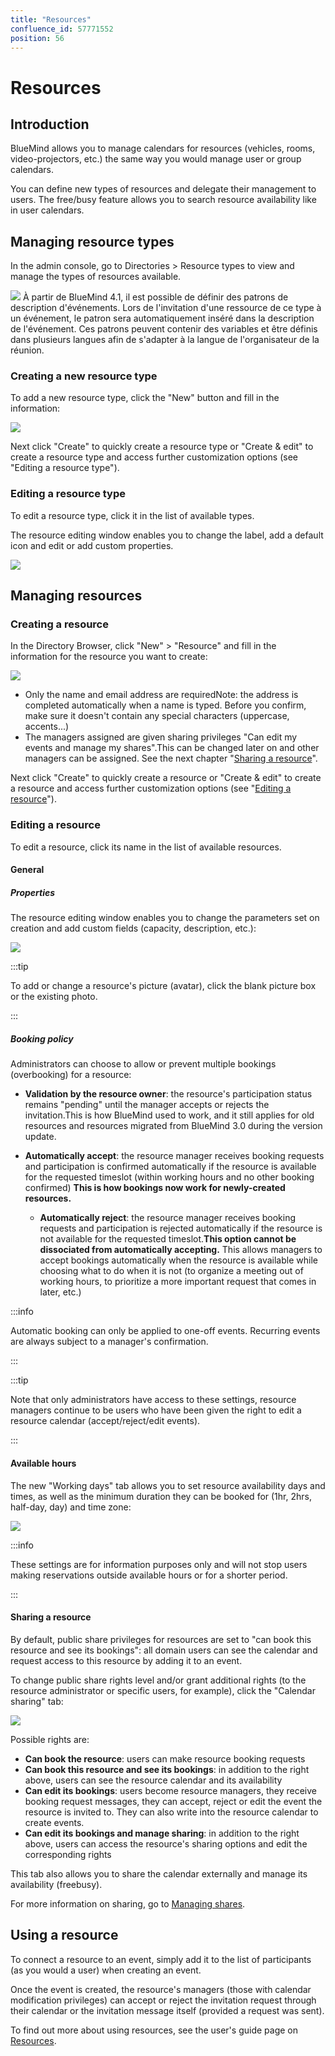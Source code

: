 ```yaml
---
title: "Resources"
confluence_id: 57771552
position: 56
---
```

# Resources


## Introduction

BlueMind allows you to manage calendars for resources (vehicles, rooms, video-projectors, etc.) the same way you would manage user or group calendars.

You can define new types of resources and delegate their management to users. The free/busy feature allows you to search resource availability like in user calendars.


## Managing resource types

In the admin console, go to Directories > Resource types to view and manage the types of resources available.

![](../../attachments/57770017/66096243.png) À partir de BlueMind 4.1, il est possible de définir des patrons de description d'événements. Lors de l'invitation d'une ressource de ce type à un événement, le patron sera automatiquement inséré dans la description de l'événement. Ces patrons peuvent contenir des variables et être définis dans plusieurs langues afin de s'adapter à la langue de l'organisateur de la réunion.

### Creating a new resource type

To add a new resource type, click the "New" button and fill in the information:

![](../../attachments/57771552/58592920.png)

Next click "Create" to quickly create a resource type or "Create & edit" to create a resource type and access further customization options (see "Editing a resource type").

### Editing a resource type

To edit a resource type, click it in the list of available types.

The resource editing window enables you to change the label, add a default icon and edit or add custom properties.

![](../../attachments/57771552/58592907.png)

## Managing resources

### Creating a resource

In the Directory Browser, click "New" > "Resource" and fill in the information for the resource you want to create:

![](../../attachments/57771552/58592917.png)

- Only the name and email address are requiredNote: the address is completed automatically when a name is typed. Before you confirm, make sure it doesn't contain any special characters (uppercase, accents...)
- The managers assigned are given sharing privileges "Can edit my events and manage my shares".This can be changed later on and other managers can be assigned. See the next chapter "[Sharing a resource](#Administrationdesressources-partage-ressource)".


Next click "Create" to quickly create a resource or "Create & edit" to create a resource and access further customization options (see "[Editing a resource](/Guide_de_l_administrateur/Gestion_des_entites/Ressources/)").

### Editing a resource

To edit a resource, click its name in the list of available resources.

#### General

##### Properties

The resource editing window enables you to change the parameters set on creation and add custom fields (capacity, description, etc.):

![](../../attachments/57771552/58592914.png)


:::tip

To add or change a resource's picture (avatar), click the blank picture box or the existing photo.

:::

##### Booking policy

Administrators can choose to allow or prevent multiple bookings (overbooking) for a resource:

- **Validation by the resource owner**: the resource's participation status remains "pending" until the manager accepts or rejects the invitation.This is how BlueMind used to work, and it still applies for old resources and resources migrated from BlueMind 3.0 during the version update.
- **Automatically accept**: the resource manager receives booking requests and participation is confirmed automatically if the resource is available for the requested timeslot (within working hours and no other booking confirmed)
**This is how bookings now work for newly-created resources.**

    - **Automatically reject**: the resource manager receives booking requests and participation is rejected automatically if the resource is not available for the requested timeslot.**This option cannot be dissociated from automatically accepting.** This allows managers to accept bookings automatically when the resource is available while choosing what to do when it is not (to organize a meeting out of working hours, to prioritize a more important request that comes in later, etc.)


:::info

Automatic booking can only be applied to one-off events. Recurring events are always subject to a manager's confirmation.

:::


:::tip

Note that only administrators have access to these settings, resource managers continue to be users who have been given the right to edit a resource calendar (accept/reject/edit events).

:::

#### Available hours

The new "Working days" tab allows you to set resource availability days and times, as well as the minimum duration they can be booked for (1hr, 2hrs, half-day, day) and time zone:

![](../../attachments/57771552/58592912.png)


:::info

These settings are for information purposes only and will not stop users making reservations outside available hours or for a shorter period.

:::

#### Sharing a resource

By default, public share privileges for resources are set to "can book this resource and see its bookings": all domain users can see the calendar and request access to this resource by adding it to an event.

To change public share rights level and/or grant additional rights (to the resource administrator or specific users, for example), click the "Calendar sharing" tab:

![](../../attachments/57771552/58592909.png)

Possible rights are:

- **Can book the resource**: users can make resource booking requests
- **Can book this resource and see its bookings**: in addition to the right above, users can see the resource calendar and its availability
- **Can edit its bookings**: users become resource managers, they receive booking request messages, they can accept, reject or edit the event the resource is invited to. They can also write into the resource calendar to create events.
- **Can edit its bookings and manage sharing**: in addition to the right above, users can access the resource's sharing options and edit the corresponding rights


This tab also allows you to share the calendar externally and manage its availability (freebusy).

For more information on sharing, go to [Managing shares](https://forge.bluemind.net/confluence/display/LATEST/Gestion+des+partages).

## Using a resource

To connect a resource to an event, simply add it to the list of participants (as you would a user) when creating an event.

Once the event is created, the resource's managers (those with calendar modification privileges) can accept or reject the invitation request through their calendar or the invitation message itself (provided a request was sent).

To find out more about using resources, see the user's guide page on [Resources](/Guide_de_l_utilisateur/Les_ressources/).


